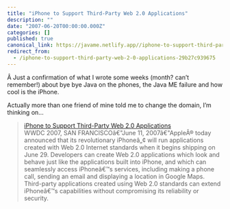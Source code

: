 ```yaml
---
title: "iPhone to Support Third-Party Web 2.0 Applications"
description: ""
date: "2007-06-20T00:00:00.000Z"
categories: []
published: true
canonical_link: https://javame.netlify.app//iphone-to-support-third-party-web-2-0-applications-29b27c939675
redirect_from:
  - /iphone-to-support-third-party-web-2-0-applications-29b27c939675
---
```


Â Just a confirmation of what I wrote some weeks (month? can’t remember!) about bye bye Java on the phones, the Java ME failure and how cool is the iPhone.

Actually more than one friend of mine told me to change the domain, I’m thinking on…

> [iPhone to Support Third-Party Web 2.0 Applications](http://www.apple.com/pr/library/2007/06/11iphone.html?sr=hotnews.rss)  
> WWDC 2007, SAN FRANCISCOâ€"June 11, 2007â€"AppleÂ® today announced that its revolutionary iPhoneâ„¢ will run applications created with Web 2.0 Internet standards when it begins shipping on June 29. Developers can create Web 2.0 applications which look and behave just like the applications built into iPhone, and which can seamlessly access iPhoneâ€™s services, including making a phone call, sending an email and displaying a location in Google Maps. Third-party applications created using Web 2.0 standards can extend iPhoneâ€™s capabilities without compromising its reliability or security.
